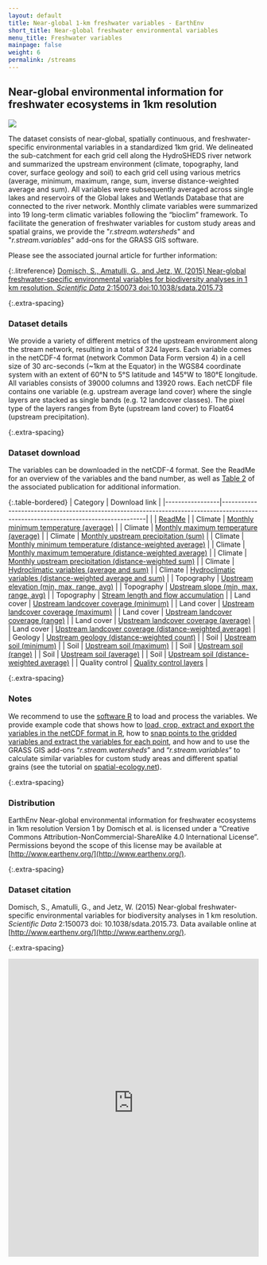 ```yaml
---
layout: default
title: Near-global 1-km freshwater variables - EarthEnv
short_title: Near-global freshwater environmental variables
menu_title: Freshwater variables
mainpage: false
weight: 6
permalink: /streams
---
```


Near-global environmental information for freshwater ecosystems in 1km resolution
---------------------------------------------------------------------------------

<img style="border-width:0" src="/images/streams.png" />

The dataset consists of near-global, spatially continuous, and freshwater-specific environmental variables in a standardized 1km grid. We delineated the sub-catchment for each grid cell along the HydroSHEDS river network and summarized the upstream environment (climate, topography, land cover, surface geology and soil) to each grid cell using various metrics (average, minimum, maximum, range, sum, inverse distance-weighted average and sum). All variables were subsequently averaged across single lakes and reservoirs of the Global lakes and Wetlands Database that are connected to the river network. Monthly climate variables were summarized into 19 long-term climatic variables following the “bioclim” framework.
To facilitate the generation of freshwater variables for custom study areas and spatial grains, we provide the "_r.stream.watersheds_" and "_r.stream.variables_" add-ons for the GRASS GIS software.

Please see the associated journal article for further information:

{:.litreference}
[Domisch, S., Amatulli, G., and Jetz, W. (2015) Near-global freshwater-specific environmental variables for
biodiversity analyses in 1 km resolution. _Scientific Data_ 2:150073 doi:10.1038/sdata.2015.73](http://www.nature.com/articles/sdata201573)

{:.extra-spacing}
### Dataset details

We provide a variety of different metrics of the upstream environment along the stream network, resulting in a total of 324 layers. Each variable comes in the netCDF-4 format (network Common Data Form version 4) in a cell size of 30 arc-seconds (~1km at the Equator) in the WGS84 coordinate system with an extent of 60°N to 5°S latitude and 145°W to 180°E longitude. All variables consists of 39000 columns and 13920 rows. Each netCDF file contains one variable (e.g. upstream average land cover) where the single layers are stacked as single bands (e.g. 12 landcover classes). The pixel type of the layers ranges from Byte (upstream land cover) to Float64 (upstream precipitation).

{:.extra-spacing}
### Dataset download

The variables can be downloaded in the netCDF-4 format. See the ReadMe for an overview of the variables and the band number, as well as [Table 2](http://www.nature.com/articles/sdata201573/tables/2) of the associated publication for additional information.

{:.table-bordered}
| Category        | Download link                                                                                                                      |
|-----------------|------------------------------------------------------------------------------------------------------------------------------------|
|                 | [ReadMe](http://data.earthenv.org/streams/ReadMe.txt)                                                                               |
| Climate         | [Monthly minimum temperature (average)](http://data.earthenv.org/streams/monthly_tmin_average.nc)                                 |
| Climate         | [Monthly maximum temperature (average)](http://data.earthenv.org/streams/monthly_tmax_average.nc)                                 |
| Climate         | [Monthly upstream precipitation (sum)](http://data.earthenv.org/streams/monthly_prec_sum.nc)                                      |
| Climate         | [Monthly minimum temperature (distance-weighted average)](http://data.earthenv.org/streams/monthly_tmin_weighted_average.nc)     |
| Climate         | [Monthly maximum temperature (distance-weighted average)](http://data.earthenv.org/streams/monthly_tmax_weighted_average.nc)     |
| Climate         | [Monthly upstream precipitation (distance-weighted sum)](http://data.earthenv.org/streams/monthly_prec_weighted_sum.nc)          |
| Climate         | [Hydroclimatic variables (average and sum)](http://data.earthenv.org/streams/hydroclim_average+sum.nc)                             |
| Climate         | [Hydroclimatic variables (distance-weighted average and sum)](http://data.earthenv.org/streams/hydroclim_weighted_average+sum.nc) |
| Topography      | [Upstream elevation (min, max, range, avg)](http://data.earthenv.org/streams/elevation.nc)                                          |
| Topography      | [Upstream slope (min, max, range, avg)](http://data.earthenv.org/streams/slope.nc)                                                  |
| Topography      | [Stream length and flow accumulation](http://data.earthenv.org/streams/flow_acc.nc)                                                |
| Land cover      | [Upstream landcover coverage (minimum)](http://data.earthenv.org/streams/landcover_minimum.nc)                                     |
| Land cover      | [Upstream landcover coverage (maximum)](http://data.earthenv.org/streams/landcover_maximum.nc)                                     |
| Land cover      | [Upstream landcover coverage (range)](http://data.earthenv.org/streams/landcover_range.nc)                                         |
| Land cover      | [Upstream landcover coverage (average)](http://data.earthenv.org/streams/landcover_average.nc)                                     |
| Land cover      | [Upstream landcover coverage (distance-weighted average)](http://data.earthenv.org/streams/landcover_weighted_average.nc)         |
| Geology         | [Upstream geology (distance-weighted count)](http://data.earthenv.org/streams/geology_weighted_sum.nc)                            |
| Soil            | [Upstream soil (minimum)](http://data.earthenv.org/streams/soil_minimum.nc)                                                        |
| Soil            | [Upstream soil (maximum)](http://data.earthenv.org/streams/soil_maximum.nc)                                                        |
| Soil            | [Upstream soil (range)](http://data.earthenv.org/streams/soil_range.nc)                                                            |
| Soil            | [Upstream soil (average)](http://data.earthenv.org/streams/soil_average.nc)                                                        |
| Soil            | [Upstream soil (distance-weighted average)](http://data.earthenv.org/streams/soil_weighted_average.nc)                            |
| Quality control | [Quality control layers](http://data.earthenv.org/streams/quality_control.nc)                                                      |

{:.extra-spacing}
### Notes

We recommend to use the [software R](http://www.r-project.org/) to load and process the variables. We provide example code that shows how to [load, crop, extract and export the variables in the netCDF format in R](http://github.com/domisch/stream_layers/blob/master/crop_netCDF.R), how to [snap points to the gridded variables and extract the variables for each point](http://github.com/domisch/stream_layers/blob/master/snap_points.R), and how and to use the GRASS GIS add-ons “_r.stream.watersheds_” and “_r.stream.variables_” to calculate similar variables for custom study areas and different spatial grains (see the tutorial on [spatial-ecology.net](http://spatial-ecology.net/dokuwiki/doku.php?id=wiki:grassrivarvariable)).

{:.extra-spacing}
### Distribution

EarthEnv Near-global environmental information for freshwater ecosystems in 1km resolution Version 1 by Domisch et al. is licensed under a “Creative Commons Attribution-NonCommercial-ShareAlike 4.0 International License”. Permissions beyond the scope of this license may be available at [http://www.earthenv.org/](http://www.earthenv.org/).

{:.extra-spacing}
### Dataset citation

Domisch, S., Amatulli, G., and Jetz, W. (2015) Near-global freshwater-specific environmental variables for
biodiversity analyses in 1 km resolution. _Scientific Data_ 2:150073 doi: 10.1038/sdata.2015.73. Data available online at [http://www.earthenv.org/](http://www.earthenv.org/).


{:.extra-spacing}
<iframe src="http://earthenv.map-of-life.appspot.com/3/0.000/0.000?collections=streams&layers=Precipitation_seasonality_(avg)"
name="map" frameborder="0" width="100%" height="600"></iframe>


  <!-- Load the ulSlide jQuery plugin. -->
  <script type="text/javascript" src="javascripts/jquery.ulslide-1.5.5.min.js?v=4"></script>

  <script type="text/javascript">
    // Processes the <tr> elements for a data download table and adds the GA event
    // tracking code to the links.
    function addDownloadTracking(rows, version) {
      rows.each(function(cnt, row) {
  if (cnt > 0) {
          var tds = $(row).children('td');
          // Get the landcover class.
          var lcclass = $(tds[0]).text();
          // Add the event triggers.
          links = $(tds[2]).children('a');
    links.first().click(function() {
            ga('send', 'event', 'landcover data', 'GeoTIFF download', 'class ' + lcclass + ' ' + version);
          });
          links.last().click(function() {
            ga('send', 'event', 'landcover data', 'LAS view', 'class ' + lcclass + ' ' + version);
          });
        }
      });
    }
    // Initialize the slide show on document load.
    $(function() {						
      $('#slideshowimages').ulslide({
        duration: 800,
        effect: {
          type: 'fade'
        },
        autoslide: 8000
});
      // Add GA event trackers to the data download table links.
      addDownloadTracking($('table#landcoverfull tr'), 'full');
      addDownloadTracking($('table#landcoverreduced tr'), 'reduced');
    });
  </script>
